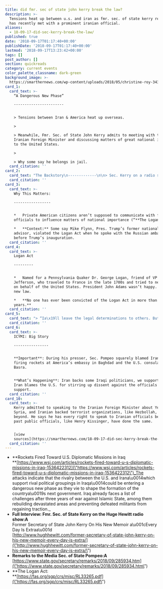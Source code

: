 ```yaml
---
title: did fmr. sec of state john kerry break the law?
description: >-
  Tensions heat up between u.s. and iran as fmr. sec. of state kerry reveals he
  has recently met with a prominent iranian official.
aliases:
  - 18-09-17-did-sec-kerry-break-the-law/
published: true
date: '2018-09-17T01:17:40+00:00'
publishDate: '2018-09-17T01:17:40+00:00'
lastmod: '2018-09-17T13:23:42+00:00'
tags: []
post_author: []
section: quickreads
category: current events
color_palette_classname: dark-green
background_image: >-
  https://smarthernews.com/wp-content/uploads/2018/05/christine-roy-343235-unsplash-scaled.jpg
card_1:
  card_text: >-
    “A Dangerous New Phase”

    -----------------------


    > Tensions between Iran & America heat up overseas.

    > 

    > Meanwhile, Fmr. Sec. of State John Kerry admits to meeting with the
    Iranian Foreign Minister and discussing matters of great national importance
    to the United States.

    > 

    > Why some say he belongs in jail.
  card_citation: ''
card_2:
  card_text: "The Backstory\n-------------\n\n> Sec. Kerry on a radio show last week promoting his new book admitted to meeting with the Iranian Foreign Minister after he left office:\n> \n> _“I met with him at a conference in Norway. I think I saw him in a conference in Munich at the World Economic Forum. So Ia\x19ve probably seen him three or four times.”_\n> \n> Fmr. Sec. Kerry to Hugh Hewitt"
  card_citation: ''
card_3:
  card_text: >-
    Why This Matters:

    -----------------


    *   Private American citizens aren’t supposed to communicate with foreign
    officials to influence matters of national importance (“**The Logan Act**“).

    *   **Context:** Some say Mike Flynn, Pres. Trump’s former national security
    advisor, violated the Logan Act when he spoke with the Russian ambassador
    before Trump’s inauguration.
  card_citation: ''
card_4:
  card_text: >-
    Logan Act

    ---------


    *   Named for a Pennsylvania Quaker Dr. George Logan, friend of VP Thomas
    Jefferson, who traveled to France in the late 1700s and tried to negotiate
    on behalf of the United States. President John Adams wasn’t happy. Hence, a
    new law.

    *   **No one has ever been convicted of the Logan Act in more than 220
    years.**
  card_citation: ''
card_5:
  card_text: "> “Ia\x19ll leave the legal determinations to others. But what Secretary Kerry has done is unseemly and unprecedented. This is a former secretary of state engaged with the worlda\x19s largest state sponsor of terror, and according to him a\x13 right? You dona\x19t have to take my word for it….He was talking to them. He was telling them to wait out this administration.”\n> \n> Sec of State Mike Pompeo"
  card_citation: ''
card_6:
  card_text: >-
    ICYMI: Big Story

    ----------------


    **Important**: During his presser, Sec. Pompeo squarely blamed Iran for
    firing rockets at America’s embassy in Baghdad and the U.S. consulate in
    Basra.


    **What’s Happening**: Iran backs some Iraqi politicians, we support others.
    Iran blames the U.S. for stirring up dissent against the officials they
    support.
  card_citation: ''
card_10:
  card_text: >-
    Kerry admitted to speaking to the Iranian Foreign Minister about Yemen,
    Syria, and Iranian backed terrorist organizations, like Hezbollah, and
    beyond. He says he has every right to speak to Iranian officials because
    past public officials, like Henry Kissinger, have done the same.


    [view
    sources](https://smarthernews.com/18-09-17-did-sec-kerry-break-the-law/)
  card_citation: ''
---
```

*   **Rockets Fired Toward U.S. Diplomatic Missions in Iraq  
    **[https://www.wsj.com/articles/rockets-fired-toward-u-s-diplomatic-missions-in-iraq-1536422312](\"https://www.wsj.com/articles/rockets-fired-toward-u-s-diplomatic-missions-in-iraq-1536422312\")_The attacks indicate that the rivalry between the U.S. and Irana\\u0014which support rival political groupings in Iraqa\\u0014could be entering a dangerous new phase as they vie to shape the formation of the countrya\\u0019s next government. Iraq already faces a list of challenges after three years of war against Islamic State, among them rebuilding devastated areas and preventing defeated militants from regaining traction._
*   **Full Interview: Fmr. Sec. of State Kerry on the Huge Hewitt radio show:A**  
    Former Secretary of State John Kerry On His New Memoir a\\u001cEvery Day Is Extraa\\u001d  
    [http://www.hughhewitt.com/former-secretary-of-state-john-kerry-on-his-new-memoir-every-day-is-extra/](\"http://www.hughhewitt.com/former-secretary-of-state-john-kerry-on-his-new-memoir-every-day-is-extra/\")
*   **Remarks to the Media Sec. of State Pompeo:A**  
    [https://www.state.gov/secretary/remarks/2018/09/285934.htm](\"https://www.state.gov/secretary/remarks/2018/09/285934.htm\")
*   **The Logan Act:  
    **[https://fas.org/sgp/crs/misc/RL33265.pdf](\"https://fas.org/sgp/crs/misc/RL33265.pdf\")
